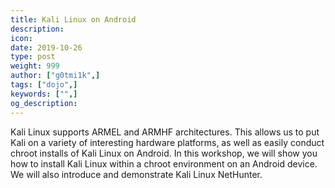 ```yaml
---
title: Kali Linux on Android
description:
icon:
date: 2019-10-26
type: post
weight: 999
author: ["g0tmi1k",]
tags: ["dojo",]
keywords: ["",]
og_description:
---
```


Kali Linux supports ARMEL and ARMHF architectures. This allows us to put Kali on a variety of interesting hardware platforms, as well as easily conduct chroot installs of Kali Linux on Android. In this workshop, we will show you how to install Kali Linux within a chroot environment on an Android device. We will also introduce and demonstrate Kali Linux NetHunter.
